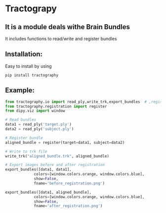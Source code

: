 # Tractograpy
## It is a module deals withe Brain Bundles
It includes functions to read/write and register bundles<br/>
## Installation:
Easy to install by using
```commandline
pip install tractography
```
## Example:
```python
from tractography.io import read_ply,write_trk,export_bundles  # ,register_all
from tractography.registration import register
from dipy.viz import window

# Read bundles
data1 = read_ply('target.ply')
data2 = read_ply('subject.ply')

# Register bundle
aligned_bundle = register(target=data1, subject=data2)

# Write to trk file
write_trk("aligned_bundle.trk", aligned_bundle)

# Export images before and after registration
export_bundles([data1, data1],
             colors=[window.colors.orange, window.colors.blue],
             show=False,
             fname='before_registration.png')

export_bundles([data1, aligned_bundle],
             colors=[window.colors.orange, window.colors.blue],
             show=False,
             fname='after_registration.png')
```